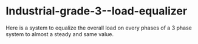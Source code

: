 # Industrial-grade-3--load-equalizer
Here is a system to equalize the overall load on every phases of a 3 phase system to almost a steady and same value.
